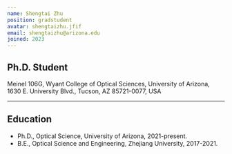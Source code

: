 ```yaml
---
name: Shengtai Zhu
position: gradstudent
avatar: shengtaizhu.jfif
email: shengtaizhu@arizona.edu
joined: 2023
---
```








## Ph.D. Student


<i class="fa fa-building"></i> Meinel 106G, Wyant College of Optical Sciences, University of Arizona, 1630 E. University Blvd., Tucson, AZ 85721-0077, USA


<hr>


## Education

- Ph.D., Optical Science, University of Arizona, 2021-present.
- B.E., Optical Science and Engineering, Zhejiang University, 2017-2021.


<br>
